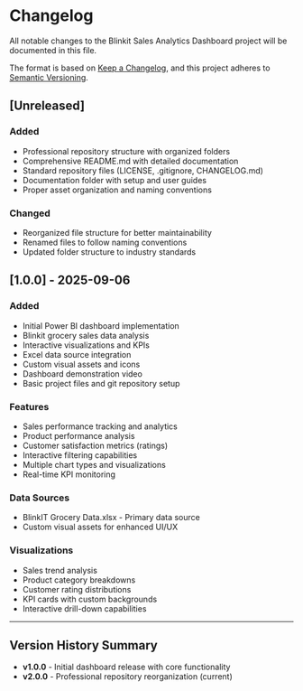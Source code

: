 # Changelog

All notable changes to the Blinkit Sales Analytics Dashboard project will be documented in this file.

The format is based on [Keep a Changelog](https://keepachangelog.com/en/1.0.0/),
and this project adheres to [Semantic Versioning](https://semver.org/spec/v2.0.0.html).

## [Unreleased]

### Added
- Professional repository structure with organized folders
- Comprehensive README.md with detailed documentation
- Standard repository files (LICENSE, .gitignore, CHANGELOG.md)
- Documentation folder with setup and user guides
- Proper asset organization and naming conventions

### Changed
- Reorganized file structure for better maintainability
- Renamed files to follow naming conventions
- Updated folder structure to industry standards

## [1.0.0] - 2025-09-06

### Added
- Initial Power BI dashboard implementation
- Blinkit grocery sales data analysis
- Interactive visualizations and KPIs
- Excel data source integration
- Custom visual assets and icons
- Dashboard demonstration video
- Basic project files and git repository setup

### Features
- Sales performance tracking and analytics
- Product performance analysis
- Customer satisfaction metrics (ratings)
- Interactive filtering capabilities
- Multiple chart types and visualizations
- Real-time KPI monitoring

### Data Sources
- BlinkIT Grocery Data.xlsx - Primary data source
- Custom visual assets for enhanced UI/UX

### Visualizations
- Sales trend analysis
- Product category breakdowns
- Customer rating distributions
- KPI cards with custom backgrounds
- Interactive drill-down capabilities

---

## Version History Summary

- **v1.0.0** - Initial dashboard release with core functionality
- **v2.0.0** - Professional repository reorganization (current)
